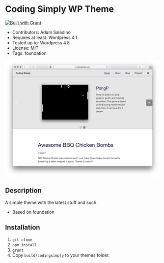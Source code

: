 # Coding Simply WP Theme

[![Built with Grunt](https://cdn.gruntjs.com/builtwith.svg)](https://gruntjs.com/)

* Contributors: Adam Saladino
* Requires at least: Wordpress 4.1
* Tested up to: Wordpress 4.8
* License: MIT
* Tags: foundation

[![Home page](./notes/simple.png)](https://codingsimply.com/)

## Description
A simple theme with the latest stuff and such.

* Based on foundation

## Installation

1. `git clone`
2. `npm install`
3. `grunt`
4. Copy `build/codingsimply` to your themes folder.